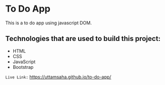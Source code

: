# To Do App 
This is a to do app using javascript DOM.

## Technologies that are used to build this project:
- HTML
- CSS
- JavaScript
- Bootstrap

`Live Link:` https://uttamsaha.github.io/to-do-app/